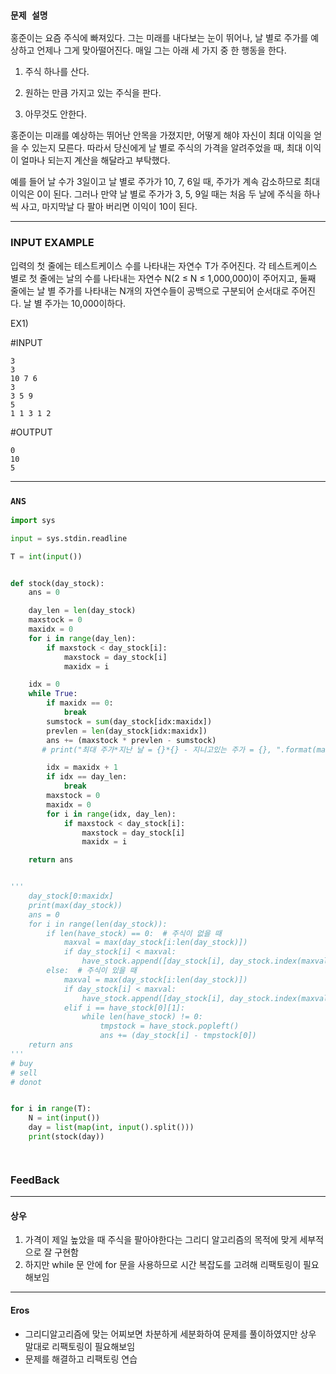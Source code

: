 ### `문제 설명`

홍준이는 요즘 주식에 빠져있다. 그는 미래를 내다보는 눈이 뛰어나, 날 별로 주가를 예상하고 언제나 그게 맞아떨어진다. 매일 그는 아래 세 가지 중 한 행동을 한다.

1. 주식 하나를 산다.

2. 원하는 만큼 가지고 있는 주식을 판다.

3. 아무것도 안한다.

홍준이는 미래를 예상하는 뛰어난 안목을 가졌지만, 어떻게 해야 자신이 최대 이익을 얻을 수 있는지 모른다. 따라서 당신에게 날 별로 주식의 가격을 알려주었을 때, 최대 이익이 얼마나 되는지 계산을 해달라고 부탁했다.

예를 들어 날 수가 3일이고 날 별로 주가가 10, 7, 6일 때, 주가가 계속 감소하므로 최대 이익은 0이 된다. 그러나 만약 날 별로 주가가 3, 5, 9일 때는 처음 두 날에 주식을 하나씩 사고, 마지막날 다 팔아 버리면 이익이 10이 된다.

---

### INPUT EXAMPLE

입력의 첫 줄에는 테스트케이스 수를 나타내는 자연수 T가 주어진다. 각 테스트케이스 별로 첫 줄에는 날의 수를 나타내는 자연수 N(2 ≤ N ≤ 1,000,000)이 주어지고, 둘째 줄에는 날 별 주가를 나타내는 N개의 자연수들이 공백으로 구분되어 순서대로 주어진다. 날 별 주가는 10,000이하다.

EX1)

#INPUT
```
3
3
10 7 6
3
3 5 9
5
1 1 3 1 2
```
#OUTPUT
```
0
10
5
```
----

### `ANS`

```python
import sys

input = sys.stdin.readline

T = int(input())


def stock(day_stock):
    ans = 0

    day_len = len(day_stock)
    maxstock = 0
    maxidx = 0
    for i in range(day_len):
        if maxstock < day_stock[i]:
            maxstock = day_stock[i]
            maxidx = i

    idx = 0
    while True:
        if maxidx == 0:
            break
        sumstock = sum(day_stock[idx:maxidx])
        prevlen = len(day_stock[idx:maxidx])
        ans += (maxstock * prevlen - sumstock)
       # print("최대 주가*지난 날 = {}*{} - 지니고있는 주가 = {}, ".format(maxstock, prevlen, sumstock))

        idx = maxidx + 1
        if idx == day_len:
            break
        maxstock = 0
        maxidx = 0
        for i in range(idx, day_len):
            if maxstock < day_stock[i]:
                maxstock = day_stock[i]
                maxidx = i

    return ans


'''
    day_stock[0:maxidx]
    print(max(day_stock))
    ans = 0
    for i in range(len(day_stock)):
        if len(have_stock) == 0:  # 주식이 없을 때
            maxval = max(day_stock[i:len(day_stock)])
            if day_stock[i] < maxval:
                have_stock.append([day_stock[i], day_stock.index(maxval)])
        else:  # 주식이 있을 때
            maxval = max(day_stock[i:len(day_stock)])
            if day_stock[i] < maxval:
                have_stock.append([day_stock[i], day_stock.index(maxval)])
            elif i == have_stock[0][1]:
                while len(have_stock) != 0:
                    tmpstock = have_stock.popleft()
                    ans += (day_stock[i] - tmpstock[0])
    return ans
'''
# buy
# sell
# donot


for i in range(T):
    N = int(input())
    day = list(map(int, input().split()))
    print(stock(day))




```


### FeedBack
---
#### 상우
1. 가격이 제일 높았을 때 주식을 팔아야한다는 그리디 알고리즘의 목적에 맞게 세부적으로 잘 구현함
2. 하지만 while 문 안에 for 문을 사용하므로 시간 복잡도를 고려해 리팩토링이 필요해보임

---
#### Eros
- 그리디알고리즘에 맞는 어찌보면 차분하게 세분화하여 문제를 풀이하였지만 상우 말대로 리팩토링이 필요해보임
- 문제를 해결하고 리팩토링 연습 
